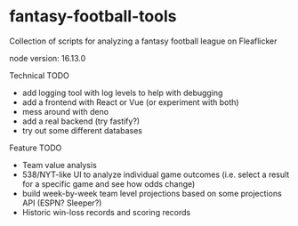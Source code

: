 # fantasy-football-tools

Collection of scripts for analyzing a fantasy football league on Fleaflicker

node version: 16.13.0

Technical TODO
- add logging tool with log levels to help with debugging
- add a frontend with React or Vue (or experiment with both)
- mess around with deno
- add a real backend (try fastify?)
- try out some different databases

Feature TODO
- Team value analysis
- 538/NYT-like UI to analyze individual game outcomes (i.e. select a result for a specific game and see how odds change)
- build week-by-week team level projections based on some projections API (ESPN? Sleeper?)
- Historic win-loss records and scoring records